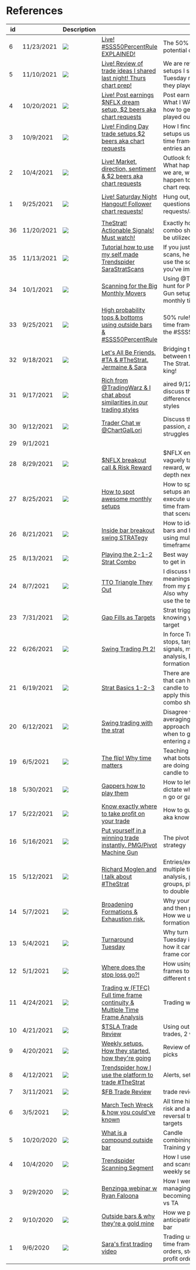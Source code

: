 # References




| id |            | Description                                              |                                                                                                                           |                                                                                                                   |
| -- |:---------- |:-------------------------------------------------------- |:------------------------------------------------------------------------------------------------------------------------- |:----------------------------------------------------------------------------------------------------------------- |
| 6  | 11/23/2021 | ![](https://i.ytimg.com/vi/CseVkyphsAs/hqdefault.jpg)    | [Live! #SSS50PercentRule EXPLAINED!](https://www.youtube.com/watch?v=CseVkyphsAs)                                         | The 50% rule for potential outside bars!                                                                          |
| 5  | 11/10/2021 | ![](https://i.ytimg.com/vi/knaJGfOQ7Ds/hqdefault.jpg)    | [Live! Review of trade ideas I shared last night! Thurs chart prep!](https://www.youtube.com/watch?v=knaJGfOQ7Ds)         | We are reviewing the setups I shared on Tuesday night to see how they played out today.                           |
| 4	 | 10/20/2021 | ![](https://i.ytimg.com/vi/C7qt_51_BSw/hqdefault.jpg)    | [Live! Post earnings $NFLX dream setup, $2 beers aka chart requests](https://www.youtube.com/watch?v=C7qt_51_BSw)         | Post earnings trade. What I WANTED to see, how to get in and why it played out perfectly!                         |
| 3  | 10/9/2021  | ![](https://i.ytimg.com/vi/S8uznPssn2E/hqdefault.jpg)    | [Live! Finding Day trade setups $2 beers aka chart requests](https://www.youtube.com/watch?v=S8uznPssn2E)                 | How I find my day trading setups using different time frames. Examples of entries and targets                     |
| 2  | 10/4/2021  | ![](https://i.ytimg.com/vi/Cg0YZpiY4Wk/hqdefault.jpg)    | [Live! Market, direction, sentiment & $2 beers aka chart requests](https://www.youtube.com/watch?v=Cg0YZpiY4Wk)           | Outlook for October. What happened, where we are, what needs to happen to go up, $2 chart requests!               |
| 1  | 9/25/2021  | ![](https://i.ytimg.com/vi/nsBAy_vU4WY/hqdefault.jpg)    | [Live! Saturday Night Hangout! Follower chart requests!](https://www.youtube.com/watch?v=nsBAy_vU4WY)                     | Hung out, answered questions, chart requests/analysis                                                             |
|    |            |                                                                                                                                                                                      |                                                                                                                   |
| 36 | 11/20/2021 | ![](https://i.ytimg.com/vi/1EwK7jUgL-s/hqdefault.jpg)    | [TheStrat! Actionable Signals! Must watch!](https://www.youtube.com/watch?v=1EwK7jUgL-s)                                  | Exactly how The strat combo sheet is meant to be utilized and executed! |                                         |
| 35 | 11/13/2021 | ![](https://i.ytimg.com/vi/M-umMsv-_Vs/hqdefault.jpg)    | [Tutorial how to use my self made Trendspider SaraStratScans](https://www.youtube.com/watch?v=M-umMsv-_Vs)                | If you just received my scans, here is how you use the scanners once you've imported them                         |
| 34 | 10/1/2021  | ![](https://i.ytimg.com/vi/-eYsXL7DeS0/hqdefault.jpg)    | [Scanning for the Big Monthly Movers](https://www.youtube.com/watch?v=-eYsXL7DeS0)                                        | Using @TrendSpider to hunt for Pivot Machine Gun setups on the monthly time frames!                               |
| 33 | 9/25/2021  | ![](https://i.ytimg.com/vi/ZzlCW1oTgAk/hqdefault.jpg)    | [High probability tops & bottoms using outside bars & #SSS50PercentRule](https://www.youtube.com/watch?v=ZzlCW1oTgAk)     | 50% rule! Using multiple time frame analysis and the #SSS50PercentRule                                            |
| 32 | 9/18/2021  | ![](https://i.ytimg.com/vi/ejLDxZFtQYE/hqdefault.jpg)    | [Let's All Be Friends. #TA & #TheStrat. Jermaine & Sara](https://www.youtube.com/watch?v=ejLDxZFtQYE)                     | Bridging the gap between traditional TA & The Strat. Price action is king!                                        |
| 31 | 9/17/2021  | ![](https://i.ytimg.com/vi/pn1uCr8YJNU/hqdefault.jpg)    | [Rich from @TradingWarz ​& I chat about similarities in our trading styles](https://www.youtube.com/watch?v=pn1uCr8YJNU)   | aired 9/12/21. Rich & I discuss the similarities & differences of our trading styles                              |
| 30 | 9/12/2021  | ![](https://i.ytimg.com/vi/wOA0DBqUGPM/hqdefault.jpg)    | [Trader Chat w @ChartGalLori](https://www.youtube.com/watch?v=wOA0DBqUGPM)                                                | Discuss the love, passion, advice and struggles of trading                                                        |
| 29 | 9/1/2021   |                                                                                                                                                                                      |                                                                                                                   |
| 28 | 8/29/2021  | ![](https://i.ytimg.com/vi/WHCgmwAwu9I/hqdefault.jpg)    | [$NFLX breakout call & Risk Reward](https://www.youtube.com/watch?v=WHCgmwAwu9I)                                          | $NFLX entry & targets. I vaguely talk about risk reward, will go more in depth next time.                         |
| 27 | 8/25/2021  | ![](https://i.ytimg.com/vi/28DyzeMuOE/hqdefault.jpg)    | [How to spot awesome monthly setups](https://www.youtube.com/watch?v=-28DyzeMuOE)                                          | How to spot amazing setups and how to execute using a lower time frame. If this, then that scenarios!             |
| 26 | 8/21/2021  | ![](https://i.ytimg.com/vi/qJauj0EVReI/hqdefault.jpg)    | [Inside bar breakout swing STRATegy](https://www.youtube.com/watch?v=qJauj0EVReI)                                         | How to identify inside bars and how to get in using multiple timeframes as entries                                |
| 25 | 8/13/2021  | ![](https://i.ytimg.com/vi/qJauj0EVReI/hqdefault.jpg)    | [Playing the 2-1-2 Strat Combo](https://www.youtube.com/watch?v=7_eIp3iXQLI)                                              | Best way to play and how to get in                                                                                |
| 24 | 8/7/2021   | ![](https://i.ytimg.com/vi/3pvJs3MX9iA/hqdefault.jpg)    | [TTO Triangle They Out](https://www.youtube.com/watch?v=3pvJs3MX9iA)                                                      | I discuss the 2 different meanings of the term from my perspective. Also why I don't like to use the term.        |
| 23 | 7/31/2021  | ![](https://i.ytimg.com/vi/PHDF5j9SZD0/hqdefault.jpg)    | [Gap Fills as Targets](https://www.youtube.com/watch?v=PHDF5j9SZD0)                                                       | Strat triggers and knowing your minimum target                                                                    |
| 22 | 6/26/2021  | ![](https://i.ytimg.com/vi/eb-VbPgdY5Q/hqdefault.jpg)    | [Swing Trading Pt 2!](https://www.youtube.com/watch?v=eb-VbPgdY5Q)                                                        | In force Triggers, Adding, stops, targets, actionable signals, multiple TF analysis, Broadening formations        |
| 21 | 6/19/2021  | ![](https://i.ytimg.com/vi/3XdOyquBhSU/hqdefault.jpg)    | [Strat Basics 1-2-3](https://www.youtube.com/watch?v=3XdOyquBhSU)                                                         | There are only 3 things that can happen from 1 candle to the next, then apply this to the strat combo sheet       |
| 20 | 6/12/2021  | ![](https://i.ytimg.com/vi/YkeXio1H7Rk/hqdefault.jpg)    | [Swing trading with the strat](https://www.youtube.com/watch?v=YkeXio1H7Rk)                                               | Disagree with the averaging down approach. Know exactly when to get in when entering a swing                      |
| 19 | 6/5/2021   | ![](https://i.ytimg.com/vi/9V4pX5ZWORA/hqdefault.jpg)    | [The flip! Why time matters](https://www.youtube.com/watch?v=9V4pX5ZWORA)                                                 | Teaching you how to SEE what bots/algos/retailers are doing from one candle to the next                           |
| 18 | 5/30/2021  | ![](https://i.ytimg.com/vi/iNFPM9RcIdQ/hqdefault.jpg)    | [Gappers how to play them](https://www.youtube.com/watch?v=iNFPM9RcIdQ)                                                   | How to let price action dictate whether its a gap n go or gap n crap                                              |
| 17 | 5/22/2021  | ![](https://i.ytimg.com/vi/ZXARPgQN-fc/hqdefault.jpg)    | [Know exactly where to take profit on your trade](https://www.youtube.com/watch?v=ZXARPgQN-fc)                            | How to guage magnitude aka know your target                                                                       |
| 16 | 5/16/2021  | ![](https://i.ytimg.com/vi/jwgaLejOOGI/hqdefault.jpg)    | [Put yourself in a winning trade instantly. PMG/Pivot Machine Gun](https://www.youtube.com/watch?v=jwgaLejOOGI)           | The pivot machine gun strategy                                                                                    |
| 15 | 5/12/2021  | ![](https://i.ytimg.com/vi/d6P6-KKYhSg/hqdefault.jpg)    | [Richard Moglen and I talk about #TheStrat](https://www.youtube.com/watch?v=d6P6-KKYhSg)                                  | Entries/exits, stops, multiple time frame analysis, participation groups, playing bearish to double opportunity   |
| 14 | 5/7/2021   | ![](https://i.ytimg.com/vi/n8NTcxfj-Dc/hqdefault.jpg)    | [Broadening Formations & Exhaustion risk.](https://www.youtube.com/watch?v=n8NTcxfj-Dc)                                   | Why your stop gets hit and then price takes off. How we use broadening formations to profit                       |
| 13 | 5/4/2021   | ![](https://i.ytimg.com/vi/PTfSpElST5U/hqdefault.jpg)    | [Turnaround Tuesday](https://www.youtube.com/watch?v=PTfSpElST5U)                                                         | Why turn around Tuesday is a thing and how it can change time frame continuity                                    |
| 12 | 5/1/2021   | ![](https://i.ytimg.com/vi/w1gha9qFbUg/hqdefault.jpg)    | [Where does the stop loss go?!](https://www.youtube.com/watch?v=w1gha9qFbUg)                                              | How using different time frames to enter result in different stop loss levels                                     |
| 11 | 4/24/2021  | ![](https://i.ytimg.com/vi/Igf8Rrf8Ou0/hqdefault.jpg)    | [Trading w (FTFC) Full time frame continuity & Multiple Time Frame Analysis](https://www.youtube.com/watch?v=Igf8Rrf8Ou0) | Trading with the trend                                                                                            |
| 10 | 4/21/2021  | ![](https://i.ytimg.com/vi/5uLDgAoJ-ac/hqdefault.jpg)    | [$TSLA Trade Review](https://www.youtube.com/watch?v=5uLDgAoJ-ac)                                                         | Using outside bars. 2 trades, 2 wins                                                                              |
| 9  | 4/20/2021  | ![](https://i.ytimg.com/vi/bD4hXQLsDqc/hqdefault.jpg)    | [Weekly setups. How they started, how they're going](https://www.youtube.com/watch?v=bD4hXQLsDqc)                         | Review of my weekly picks                                                                                         |
| 8	 | 4/12/2021  | ![](https://i.ytimg.com/vi/4yR4S0y8iU8/hqdefault.jpg)    | [Trendspider how I use the platform to trade #TheStrat](https://www.youtube.com/watch?v=4yR4S0y8iU8)                      | Alerts, setups, scans                                                                                             |
| 7	 | 3/11/2021  | ![](https://i.ytimg.com/vi/GYHgtBdHXo8/hqdefault.jpg)    | [$FB Trade Review](https://www.youtube.com/watch?v=GYHgtBdHXo8)                                                           | trade review                                                                                                      |
| 6	 | 3/5/2021   | ![](https://i.ytimg.com/vi/FN4e-cdSSfY/hqdefault.jpg)    | [March Tech Wreck & how you could've known](https://www.youtube.com/watch?v=FN4e-cdSSfY)                                  | All time high exhaustion risk and a 2-2 monthly reversal trigger & short targets                                  |
| 5	 | 10/20/2020 | ![](https://i.ytimg.com/vi/mAwXlkD_-Bs/hqdefault.jpg)    | [What is a compound outside bar](https://www.youtube.com/watch?v=mAwXlkD_-Bs)                                             | Candle combining/compounding. Training your eyes                                                                  |
| 4	 | 10/4/2020  | ![](https://i.ytimg.com/vi/QpLbLnxeEGc/hqdefault.jpg)    | [Trendspider Scanning Segment](https://www.youtube.com/watch?v=QpLbLnxeEGc)                                               | How I use the platform and scans to find my weekly setups                                                         |
| 3	 | 9/29/2020  |![](https://i.ytimg.com/vi/qr-WohNKda0/hqdefault.jpg)    |  [Benzinga webinar w Ryan Faloona](https://www.youtube.com/watch?v=qr-WohNKda0)                                            | How I went from managing a store to becoming a trader. Strat vs TA                                                |
| 2	 | 9/10/2020  | ![](https://i.ytimg.com/vi/WHR64l7yKe0/hqdefault.jpg)    | [Outside bars & why they're a gold mine](https://www.youtube.com/watch?v=WHR64l7yKe0)                                     | How we profit from anticipating an outside bar                                                                    |
| 1	 | 9/6/2020   | ![](https://i.ytimg.com/vi/Fvgwh-a7KH0/hqdefault.jpg)    | [Sara's first trading video](https://www.youtube.com/watch?v=Fvgwh-a7KH0)                                                 | Trading using multiple time frame analysis, OCO orders, stops & take profit orders                                |


